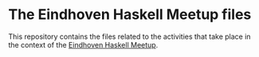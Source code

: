 # The Eindhoven Haskell Meetup files

This repository contains the files related to the activities that take place in
the context of
the
[Eindhoven Haskell Meetup](https://www.meetup.com/Eindhoven-Haskell-Meetup/).
